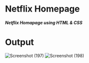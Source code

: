 # Netflix Homepage

##### Netflix Homapage using HTML & CSS

# Output
![Screenshot (197)](https://github.com/Sourodeep-2001/Netflix--Homepage/assets/57056047/f9f71231-a764-44b3-934f-da9dcad491c6)
![Screenshot (198)](https://github.com/Sourodeep-2001/Netflix--Homepage/assets/57056047/7f4b3d38-6c2e-4626-b2be-6873284a20cd)
